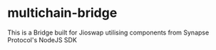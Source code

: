 # multichain-bridge
This is a Bridge built for Jioswap utilising components from Synapse Protocol's NodeJS SDK
